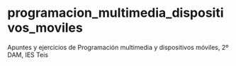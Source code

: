 # programacion_multimedia_dispositivos_moviles
Apuntes y ejercicios de Programación multimedia y dispositivos móviles, 2º DAM, IES Teis
